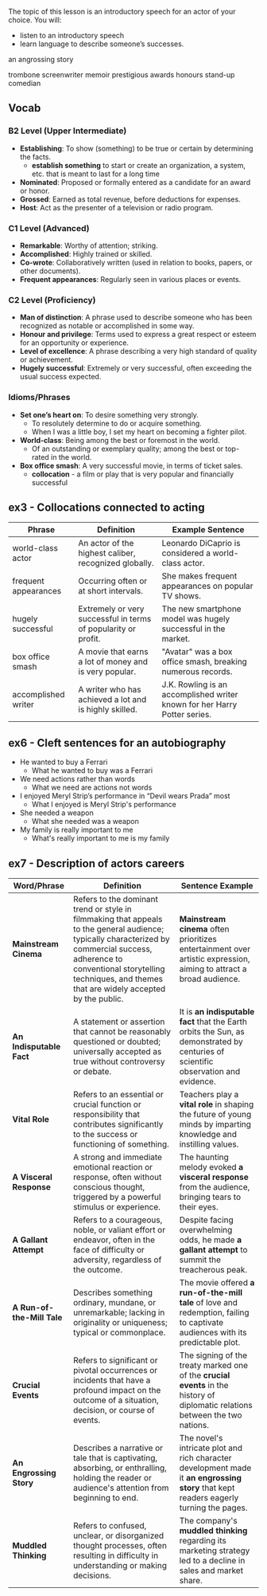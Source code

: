 
The topic of this lesson is an introductory speech for an actor of your choice. You will:

- listen to an introductory speech
- learn language to describe someone’s successes.

an angrossing story


trombone
screenwriter
memoir
prestigious
awards
honours
stand-up comedian


## Vocab 

### B2 Level (Upper Intermediate)

- **Establishing**: To show (something) to be true or certain by determining the facts.
	- **establish something** to start or create an organization, a system, etc. that is meant to last for a long time
- **Nominated**: Proposed or formally entered as a candidate for an award or honor.
- **Grossed**: Earned as total revenue, before deductions for expenses.
- **Host**: Act as the presenter of a television or radio program.

### C1 Level (Advanced)

- **Remarkable**: Worthy of attention; striking.
- **Accomplished**: Highly trained or skilled.
- **Co-wrote**: Collaboratively written (used in relation to books, papers, or other documents).
- **Frequent appearances**: Regularly seen in various places or events.

### C2 Level (Proficiency)

- **Man of distinction**: A phrase used to describe someone who has been recognized as notable or accomplished in some way.
- **Honour and privilege**: Terms used to express a great respect or esteem for an opportunity or experience.
- **Level of excellence**: A phrase describing a very high standard of quality or achievement.
- **Hugely successful**: Extremely or very successful, often exceeding the usual success expected.

### Idioms/Phrases

- **Set one’s heart on**: To desire something very strongly.
	- To resolutely determine to do or acquire something.
	- When I was a little boy, I set my heart on becoming a fighter pilot.
- **World-class**: Being among the best or foremost in the world.
	- Of an outstanding or exemplary quality; among the best or top-rated in the world.
- **Box office smash**: A very successful movie, in terms of ticket sales.
	- **collocation** - a film or play that is very popular and financially successful

## ex3 - Collocations connected to acting

|Phrase|Definition|Example Sentence|
|---|---|---|
|world-class actor|An actor of the highest caliber, recognized globally.|Leonardo DiCaprio is considered a world-class actor.|
|frequent appearances|Occurring often or at short intervals.|She makes frequent appearances on popular TV shows.|
|hugely successful|Extremely or very successful in terms of popularity or profit.|The new smartphone model was hugely successful in the market.|
|box office smash|A movie that earns a lot of money and is very popular.|"Avatar" was a box office smash, breaking numerous records.|
|accomplished writer|A writer who has achieved a lot and is highly skilled.|J.K. Rowling is an accomplished writer known for her Harry Potter series.|


## ex6 - Cleft sentences for an autobiography

- He wanted to buy a Ferrari
	- What he wanted to buy was a Ferrari
- We need actions rather than words
	- What we need are actions not words
- I enjoyed Meryl Strip’s performance in “Devil wears Prada” most
	- What I enjoyed is Meryl Strip's performance
- She needed a weapon
	- What she needed was a weapon
- My family is really important to me
	- What's really important to me is my family

## ex7 - Description of actors careers

| Word/Phrase                | Definition                                                                                                                                                                                                                                     | Sentence Example                                                                                                                       |
| -------------------------- | ---------------------------------------------------------------------------------------------------------------------------------------------------------------------------------------------------------------------------------------------- | -------------------------------------------------------------------------------------------------------------------------------------- |
| **Mainstream Cinema**      | Refers to the dominant trend or style in filmmaking that appeals to the general audience; typically characterized by commercial success, adherence to conventional storytelling techniques, and themes that are widely accepted by the public. | **Mainstream cinema** often prioritizes entertainment over artistic expression, aiming to attract a broad audience.                    |
| **An Indisputable Fact**   | A statement or assertion that cannot be reasonably questioned or doubted; universally accepted as true without controversy or debate.                                                                                                          | It is **an indisputable fact** that the Earth orbits the Sun, as demonstrated by centuries of scientific observation and evidence.     |
| **Vital Role**             | Refers to an essential or crucial function or responsibility that contributes significantly to the success or functioning of something.                                                                                                        | Teachers play a **vital role** in shaping the future of young minds by imparting knowledge and instilling values.                      |
| **A Visceral Response**    | A strong and immediate emotional reaction or response, often without conscious thought, triggered by a powerful stimulus or experience.                                                                                                        | The haunting melody evoked **a visceral response** from the audience, bringing tears to their eyes.                                    |
| **A Gallant Attempt**      | Refers to a courageous, noble, or valiant effort or endeavor, often in the face of difficulty or adversity, regardless of the outcome.                                                                                                         | Despite facing overwhelming odds, he made **a gallant attempt** to summit the treacherous peak.                                        |
| **A Run-of-the-Mill Tale** | Describes something ordinary, mundane, or unremarkable; lacking in originality or uniqueness; typical or commonplace.                                                                                                                          | The movie offered **a run-of-the-mill tale** of love and redemption, failing to captivate audiences with its predictable plot.         |
| **Crucial Events**         | Refers to significant or pivotal occurrences or incidents that have a profound impact on the outcome of a situation, decision, or course of events.                                                                                            | The signing of the treaty marked one of the **crucial events** in the history of diplomatic relations between the two nations.         |
| **An Engrossing Story**    | Describes a narrative or tale that is captivating, absorbing, or enthralling, holding the reader or audience's attention from beginning to end.                                                                                                | The novel's intricate plot and rich character development made it **an engrossing story** that kept readers eagerly turning the pages. |
| **Muddled Thinking**       | Refers to confused, unclear, or disorganized thought processes, often resulting in difficulty in understanding or making decisions.                                                                                                            | The company's **muddled thinking** regarding its marketing strategy led to a decline in sales and market share.                        |
